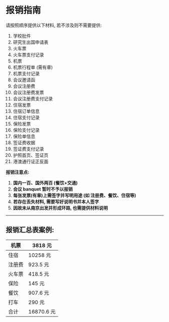 # 报销指南

请按照顺序提供以下材料, 若不涉及则不需要提供:

1. 学校批件
2. 研究生出国申请表
3. 火车票
4. 火车票支付记录
5. 机票
6. 机票行程单 (需有章)
7. 机票支付记录
8. 会议邀请函
9. 会议注册费
10. 会议注册费发票
11. 会议注册费支付记录
12. 住宿发票
13. 住宿订单信息
14. 住宿支付记录
15. 保险发票
16. 保险支付记录
17. 保险单信息
18. 签证费收据
19. 签证费支付记录
20. 护照首页、签证页
21. 港澳通行证正反面


**报销注意点:** 

1. **国内一百、国外两百 (餐饮+交通)**
2. **会议 banquet 暂时不予以报销**
3. **每张发票(有章)上需签字并写明用途 (如 注册费、餐饮、住宿等)**
4. **若存在丢失材料, 需要写好说明书并本人签字**
5. **因故未从南京出发并形成环路, 也需提供材料说明**
----------



## 报销汇总表案例:
| 机票  | 3818 元    |
| --- | --------- |
| 住宿  | 10258 元   |
| 注册费 | 923.5 元   |
| 火车票 | 418.5 元   |
| 保险  | 145 元     |
| 餐饮  | 907.6 元   |
| 打车  | 290 元     |
| 合计  | 16870.6 元 |


